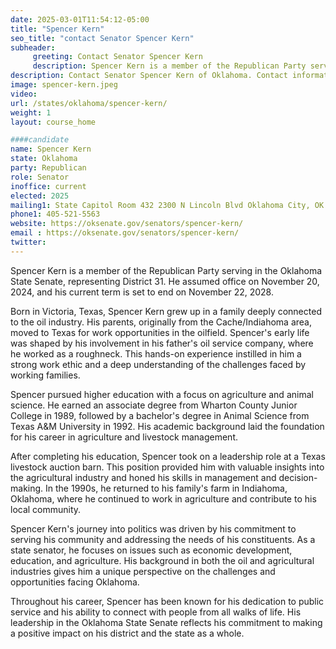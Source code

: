 ```yaml
---
date: 2025-03-01T11:54:12-05:00
title: "Spencer Kern"
seo_title: "contact Senator Spencer Kern"
subheader:
     greeting: Contact Senator Spencer Kern
     description: Spencer Kern is a member of the Republican Party serving in the Oklahoma State Senate, representing District 31. He assumed office on November 20, 2024, and his current term is set to end on November 22, 2028.
description: Contact Senator Spencer Kern of Oklahoma. Contact information for Spencer Kern includes email address, phone number, and mailing address.
image: spencer-kern.jpeg
video:
url: /states/oklahoma/spencer-kern/
weight: 1
layout: course_home

####candidate
name: Spencer Kern
state: Oklahoma
party: Republican
role: Senator
inoffice: current
elected: 2025
mailing1: State Capitol Room 432 2300 N Lincoln Blvd Oklahoma City, OK 73105
phone1: 405-521-5563
website: https://oksenate.gov/senators/spencer-kern/
email : https://oksenate.gov/senators/spencer-kern/
twitter: 
---
```

Spencer Kern is a member of the Republican Party serving in the Oklahoma State Senate, representing District 31. He assumed office on November 20, 2024, and his current term is set to end on November 22, 2028.

Born in Victoria, Texas, Spencer Kern grew up in a family deeply connected to the oil industry. His parents, originally from the Cache/Indiahoma area, moved to Texas for work opportunities in the oilfield. Spencer's early life was shaped by his involvement in his father's oil service company, where he worked as a roughneck. This hands-on experience instilled in him a strong work ethic and a deep understanding of the challenges faced by working families.

Spencer pursued higher education with a focus on agriculture and animal science. He earned an associate degree from Wharton County Junior College in 1989, followed by a bachelor's degree in Animal Science from Texas A&M University in 1992. His academic background laid the foundation for his career in agriculture and livestock management.

After completing his education, Spencer took on a leadership role at a Texas livestock auction barn. This position provided him with valuable insights into the agricultural industry and honed his skills in management and decision-making. In the 1990s, he returned to his family's farm in Indiahoma, Oklahoma, where he continued to work in agriculture and contribute to his local community.

Spencer Kern's journey into politics was driven by his commitment to serving his community and addressing the needs of his constituents. As a state senator, he focuses on issues such as economic development, education, and agriculture. His background in both the oil and agricultural industries gives him a unique perspective on the challenges and opportunities facing Oklahoma.

Throughout his career, Spencer has been known for his dedication to public service and his ability to connect with people from all walks of life. His leadership in the Oklahoma State Senate reflects his commitment to making a positive impact on his district and the state as a whole.
